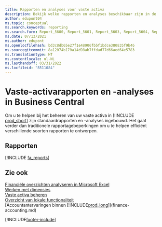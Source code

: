 ```yaml
---
title: Rapporten en analyses voor vaste activa
description: Bekijk welke rapporten en analyses beschikbaar zijn in de standaardversie van Business Central, zodat u uw vaste activa kunt volgen.
author: edupont04
ms.topic: conceptual
ms.search.keywords: reporting
ms.search.form: Report_5600, Report_5601, Report_5603, Report_5604, Report_5605, Report_5606, Report_5607, Report_5608, Report_5610
ms.date: 07/13/2021
ms.author: edupont
ms.openlocfilehash: bd3c8db65e27f1e48906fbbf1bdce380835f9b46
ms.sourcegitcommit: 8a12074b170a14d98ab7ffdad77d66aed64e5783
ms.translationtype: HT
ms.contentlocale: nl-NL
ms.lasthandoff: 03/31/2022
ms.locfileid: "8511084"
---
```

# <a name="fixed-assets-reports-and-analytics-in-business-central"></a>Vaste-activarapporten en -analyses in Business Central

Om u te helpen bij het beheren van uw vaste activa in [!INCLUDE [prod_short](includes/prod_short.md)] zijn standaardrapporten en -analyses ingebouwd. Het gaat verder dan traditionele rapportagebeperkingen om u te helpen efficiënt verschillende soorten rapporten te ontwerpen.  

## <a name="reports"></a>Rapporten
[!INCLUDE [fa_reports](includes/fa-reports-include.md)]


## <a name="see-also"></a>Zie ook

[Financiële overzichten analyseren in Microsoft Excel](finance-analyze-excel.md)  
[Werken met dimensies](finance-dimensions.md)  
[Vaste activa beheren](fa-manage.md)  
[Overzicht van lokale functionaliteit](about-localization.md)  
[Accountantervaringen binnen [!INCLUDE[prod_long](includes/prod_long.md)]](finance-accounting.md)  


[!INCLUDE[footer-include](includes/footer-banner.md)]
